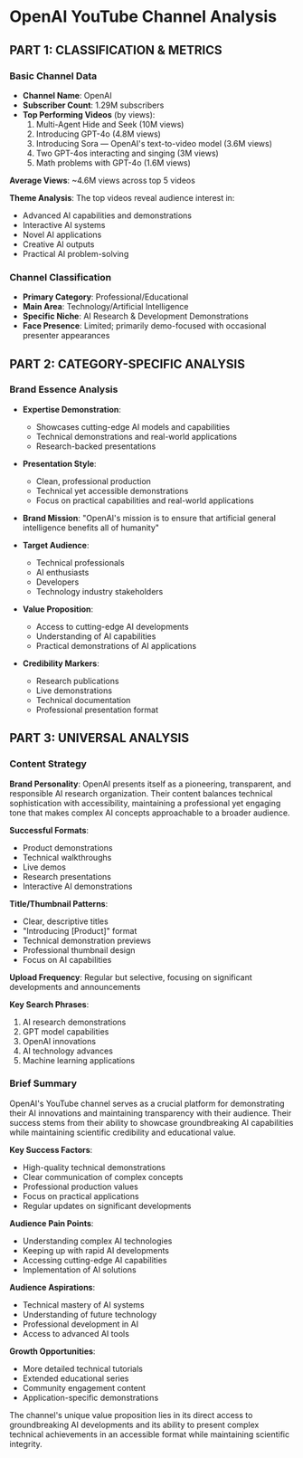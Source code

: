 # OpenAI YouTube Channel Analysis

## PART 1: CLASSIFICATION & METRICS

### Basic Channel Data
- **Channel Name**: OpenAI
- **Subscriber Count**: 1.29M subscribers
- **Top Performing Videos** (by views):
  1. Multi-Agent Hide and Seek (10M views)
  2. Introducing GPT-4o (4.8M views)
  3. Introducing Sora — OpenAI's text-to-video model (3.6M views)
  4. Two GPT-4os interacting and singing (3M views)
  5. Math problems with GPT-4o (1.6M views)

**Average Views**: ~4.6M views across top 5 videos

**Theme Analysis**: The top videos reveal audience interest in:
- Advanced AI capabilities and demonstrations
- Interactive AI systems
- Novel AI applications
- Creative AI outputs
- Practical AI problem-solving

### Channel Classification
- **Primary Category**: Professional/Educational
- **Main Area**: Technology/Artificial Intelligence
- **Specific Niche**: AI Research & Development Demonstrations
- **Face Presence**: Limited; primarily demo-focused with occasional presenter appearances

## PART 2: CATEGORY-SPECIFIC ANALYSIS

### Brand Essence Analysis
- **Expertise Demonstration**:
  - Showcases cutting-edge AI models and capabilities
  - Technical demonstrations and real-world applications
  - Research-backed presentations

- **Presentation Style**:
  - Clean, professional production
  - Technical yet accessible demonstrations
  - Focus on practical capabilities and real-world applications

- **Brand Mission**: "OpenAI's mission is to ensure that artificial general intelligence benefits all of humanity"

- **Target Audience**:
  - Technical professionals
  - AI enthusiasts
  - Developers
  - Technology industry stakeholders

- **Value Proposition**:
  - Access to cutting-edge AI developments
  - Understanding of AI capabilities
  - Practical demonstrations of AI applications

- **Credibility Markers**:
  - Research publications
  - Live demonstrations
  - Technical documentation
  - Professional presentation format

## PART 3: UNIVERSAL ANALYSIS

### Content Strategy
**Brand Personality**: OpenAI presents itself as a pioneering, transparent, and responsible AI research organization. Their content balances technical sophistication with accessibility, maintaining a professional yet engaging tone that makes complex AI concepts approachable to a broader audience.

**Successful Formats**:
- Product demonstrations
- Technical walkthroughs
- Live demos
- Research presentations
- Interactive AI demonstrations

**Title/Thumbnail Patterns**:
- Clear, descriptive titles
- "Introducing [Product]" format
- Technical demonstration previews
- Professional thumbnail design
- Focus on AI capabilities

**Upload Frequency**: Regular but selective, focusing on significant developments and announcements

**Key Search Phrases**:
1. AI research demonstrations
2. GPT model capabilities
3. OpenAI innovations
4. AI technology advances
5. Machine learning applications

### Brief Summary
OpenAI's YouTube channel serves as a crucial platform for demonstrating their AI innovations and maintaining transparency with their audience. Their success stems from their ability to showcase groundbreaking AI capabilities while maintaining scientific credibility and educational value.

**Key Success Factors**:
- High-quality technical demonstrations
- Clear communication of complex concepts
- Professional production values
- Focus on practical applications
- Regular updates on significant developments

**Audience Pain Points**:
- Understanding complex AI technologies
- Keeping up with rapid AI developments
- Accessing cutting-edge AI capabilities
- Implementation of AI solutions

**Audience Aspirations**:
- Technical mastery of AI systems
- Understanding of future technology
- Professional development in AI
- Access to advanced AI tools

**Growth Opportunities**:
- More detailed technical tutorials
- Extended educational series
- Community engagement content
- Application-specific demonstrations

The channel's unique value proposition lies in its direct access to groundbreaking AI developments and its ability to present complex technical achievements in an accessible format while maintaining scientific integrity.